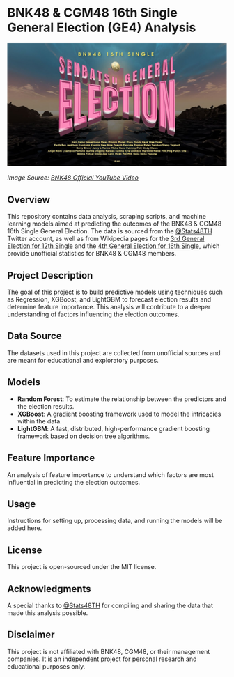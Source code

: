 # BNK48 & CGM48 16th Single General Election (GE4) Analysis

![GE4 General Election Banner](GE4banner.jpeg)

*Image Source: [BNK48 Official YouTube Video](https://www.youtube.com/watch?v=4EGrHyXIvf0)*

## Overview
This repository contains data analysis, scraping scripts, and machine learning models aimed at predicting the outcomes of the BNK48 & CGM48 16th Single General Election. The data is sourced from the [@Stats48TH](https://twitter.com/Stats48TH) Twitter account, as well as from Wikipedia pages for the [3rd General Election for 12th Single](https://th.wikipedia.org/wiki/การเลือกตั้งทั่วไปเซ็มบัตสึบีเอ็นเคโฟร์ตีเอต_ประจำซิงเกิลที่_12) and the [4th General Election for 16th Single](https://th.wikipedia.org/wiki/การเลือกตั้งทั่วไปเซ็มบัตสึบีเอ็นเคโฟร์ตีเอต_ประจำซิงเกิลที่_16), which provide unofficial statistics for BNK48 & CGM48 members.

## Project Description
The goal of this project is to build predictive models using techniques such as Regression, XGBoost, and LightGBM to forecast election results and determine feature importance. This analysis will contribute to a deeper understanding of factors influencing the election outcomes.

## Data Source
The datasets used in this project are collected from unofficial sources and are meant for educational and exploratory purposes.

## Models
- **Random Forest**: To estimate the relationship between the predictors and the election results.
- **XGBoost**: A gradient boosting framework used to model the intricacies within the data.
- **LightGBM**: A fast, distributed, high-performance gradient boosting framework based on decision tree algorithms.

## Feature Importance
An analysis of feature importance to understand which factors are most influential in predicting the election outcomes.

## Usage
Instructions for setting up, processing data, and running the models will be added here.

## License
This project is open-sourced under the MIT license.

## Acknowledgments
A special thanks to [@Stats48TH](https://twitter.com/Stats48TH) for compiling and sharing the data that made this analysis possible.

## Disclaimer
This project is not affiliated with BNK48, CGM48, or their management companies. It is an independent project for personal research and educational purposes only.
